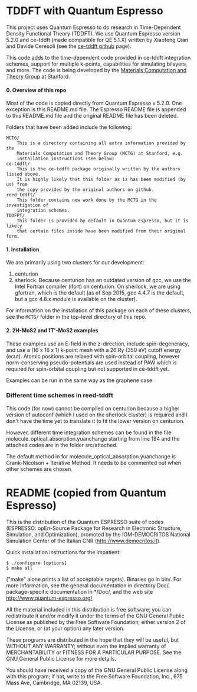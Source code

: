 # TDDFT with Quantum Espresso
This project uses Quantum Espresso to do research in Time-Dependent Density Functional Theory (TDDFT). We use Quantum Espresso version 5.2.0 and ce-tddft (made compatible for QE 5.1.X) written by Xiaofeng Qian and Davide Ceresoli (see the [ce-tddft github](https://github.com/dceresoli/ce-tddft) page).

This code adds to the time-dependent code provided in ce-tddft integration schemes, support for multiple k-points, capabilities for simulating bilayers, and more. The code is being developed by the [Materials Computation and Theory Group](http://web.stanford.edu/group/evanreed/index.html) at Stanford.

#### 0. Overview of this repo
Most of the code is copied directly from Quantum Espresso v 5.2.0. One exception is this README.md file. The Espresso README file is appended to this README.md file and the original README file has been deleted.

Folders that have been added include the following:

```
MCTG/
    This is a directory containing all extra information provided by the
    Materials Computation and Theory Group (MCTG) at Stanford, e.g.
    installation instructions (see below)
ce-tddft/
    This is the ce-tddft package originally written by the authors listed above.
    It is highly likely that this folder as is has been modified (by us) from
    the copy provided by the original authors on github.
reed-tddft/
    This folder contains new work done by the MCTG in the investigation of
    integration schemes.
TDDFPT/
    This folder is provided by default in Quantum Espresso, but it is likely
    that certain files inside have been modified from their original form.
```

#### 1. Installation
We are primarily using two clusters for our development:
  1) centurion
  2) sherlock.
Because centurion has an outdated version of gcc, we use the Intel Fortran compiler (ifort) on centurion. On sherlock, we are using gfortran, which is the default (as of Sep 2015, gcc 4.4.7 is the default, but a gcc 4.8.x module is available on the cluster).

For information on the installation of this package on each of these clusters, see the ```MCTG/``` folder in the top-level directory of this repo.

#### 2. 2H-MoS2 and 1T'-MoS2 examples
These examples use an E-field in the z-direction, include spin-degeneracy, and use a (16 x 16 x 1) k-point mesh with a 26 Ry (350 eV) cutoff energy (ecut). Atomic positions are relaxed with spin-orbital coupling, however norm-conserving pseudo-potentials are used instead of PAW which is required for spin-orbital coupling but not supported in ce-tddft yet.

Examples can be run in the same way as the graphene case

### Different time schemes in reed-tddft
This code (for now) cannot be compiled on centurion because a higher version of autoconf (which I used on the sherlock cluster) is required and I don't have the time yet to translate it to fit the lower version on centurion.

However, different time integration schemes can be found in the file
molecule_optical_absorption.yuanchange starting from line 194 and the attached codes are
in the folder src/attached.

The default method in for molecule_optical_absorption.yuanchange is Crank-Nicolson + Iterative Method. It needs to be commented out when other schemes are chosen.

# README (copied from Quantum Espresso)
This is the distribution of the Quantum ESPRESSO suite of codes (ESPRESSO: opEn-Source Package for Research in Electronic Structure, Simulation, and Optimization), promoted by the IOM-DEMOCRITOS National Simulation Center of the Italian CNR (http://www.democritos.it).

Quick installation instructions for the impatient:

```
$ ./configure [options]
$ make all
```
("make" alone prints a list of acceptable targets). Binaries go in bin/.
For more information, see the general documentation in directory Doc/,
package-specific documentation in */Doc/, and the web site
http://www.quantum-espresso.org/

All the material included in this distribution is free software;
you can redistribute it and/or modify it under the terms of the GNU
General Public License as published by the Free Software Foundation;
either version 2 of the License, or (at your option) any later version.

These programs are distributed in the hope that they will be useful, but
WITHOUT ANY WARRANTY; without even the implied warranty of MERCHANTABILITY
or FITNESS FOR A PARTICULAR PURPOSE. See the GNU General Public License
for more details.

You should have received a copy of the GNU General Public License along
with this program; if not, write to the Free Software Foundation, Inc.,
675 Mass Ave, Cambridge, MA 02139, USA.
